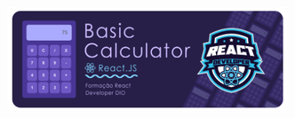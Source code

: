 <img src="https://github.com/GabrielMoraisDev/GabrielMoraisDev/blob/main/img/banners/CalculatorReactDio.png">

